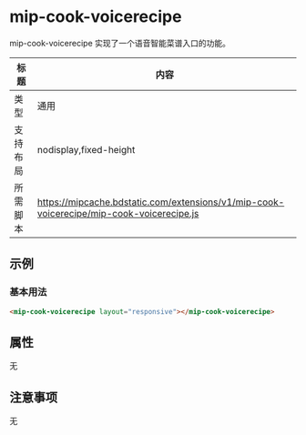# mip-cook-voicerecipe

mip-cook-voicerecipe 实现了一个语音智能菜谱入口的功能。

标题|内容
----|----
类型|通用
支持布局|nodisplay,fixed-height
所需脚本|https://mipcache.bdstatic.com/extensions/v1/mip-cook-voicerecipe/mip-cook-voicerecipe.js

## 示例

### 基本用法
```html
<mip-cook-voicerecipe layout="responsive"></mip-cook-voicerecipe>
```

## 属性

无

## 注意事项

无
